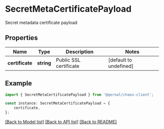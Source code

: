 # SecretMetaCertificatePayload

Secret metadata certificate payload

## Properties

Name | Type | Description | Notes
------------ | ------------- | ------------- | -------------
**certificate** | **string** | Public SSL certificate | [default to undefined]

## Example

```typescript
import { SecretMetaCertificatePayload } from '@qernal/chaos-client';

const instance: SecretMetaCertificatePayload = {
    certificate,
};
```

[[Back to Model list]](../README.md#documentation-for-models) [[Back to API list]](../README.md#documentation-for-api-endpoints) [[Back to README]](../README.md)
